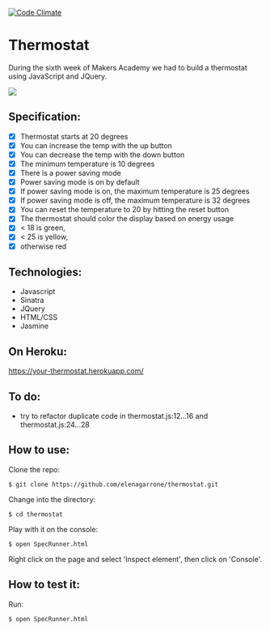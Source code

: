 [![Code Climate](https://codeclimate.com/github/elenagarrone/thermostat/badges/gpa.svg)](https://codeclimate.com/github/elenagarrone/thermostat)

Thermostat
==========
During the sixth week of Makers Academy we had to build a thermostat using JavaScript and JQuery.

<img src='http://i57.tinypic.com/14mc0pj.jpg'>


Specification:
--------------

- [X] Thermostat starts at 20 degrees
- [X] You can increase the temp with the up button
- [X] You can decrease the temp with the down button
- [X] The minimum temperature is 10 degrees
- [X] There is a power saving mode
- [X] Power saving mode is on by default
- [X] If power saving mode is on, the maximum temperature is 25 degrees
- [X] If power saving mode is off, the maximum temperature is 32 degrees
- [X] You can reset the temperature to 20 by hitting the reset button
- [X] The thermostat should color the display based on energy usage
- [X] < 18 is green,
- [X] < 25 is yellow,
- [X] otherwise red

Technologies:
-------------
- Javascript
- Sinatra
- JQuery
- HTML/CSS
- Jasmine

On Heroku:
----------
https://your-thermostat.herokuapp.com/

To do:
------
- try to refactor duplicate code in thermostat.js:12…16 and thermostat.js:24…28

How to use:
-----------
Clone the repo:
```shell
$ git clone https://github.com/elenagarrone/thermostat.git
```
Change into the directory:
```shell
$ cd thermostat
```
Play with it on the console:
```shell
$ open SpecRunner.html
```
Right click on the page and select 'Inspect element', then click on 'Console'.

How to test it:
--------------
Run:
```shell
$ open SpecRunner.html
```
